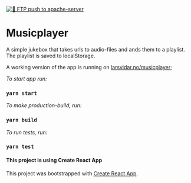 [![🚀 FTP push to apache-server](https://github.com/larsvidar/MusicPlayer/actions/workflows/ftp-deploy.yml/badge.svg?branch=master&event=push)](https://github.com/larsvidar/MusicPlayer/actions/workflows/ftp-deploy.yml)
# Musicplayer
A simple jukebox that takes urls to audio-files and ands them to a playlist.
The playlist is saved to localStorage.

A working version of the app is running on [larsvidar.no/musicplayer](https://larsvidar.no/musicplayer);

*To start app run:*
### `yarn start`

*To make production-build, run:*
### `yarn build`

*To run tests, run:*
### `yarn test`


#### This project is using Create React App

This project was bootstrapped with [Create React App](https://github.com/facebook/create-react-app).
